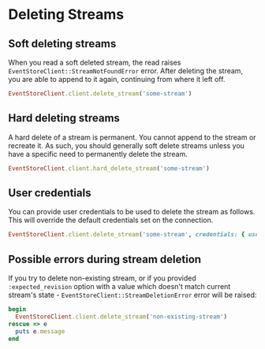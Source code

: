 # Deleting Streams

## Soft deleting streams

When you read a soft deleted stream, the read raises `EventStoreClient::StreamNotFoundError` error. After deleting the stream, you are able to append to it again, continuing from where it left off.

```ruby
EventStoreClient.client.delete_stream('some-stream')
```

## Hard deleting streams

A hard delete of a stream is permanent. You cannot append to the stream or recreate it. As such, you should generally soft delete streams unless you have a specific need to permanently delete the stream.

```ruby
EventStoreClient.client.hard_delete_stream('some-stream')
```

## User credentials

You can provide user credentials to be used to delete the stream as follows. This will override the default credentials set on the connection.

```ruby
EventStoreClient.client.delete_stream('some-stream', credentials: { username: 'admin', password: 'changeit' })
```

## Possible errors during stream deletion

If you try to delete non-existing stream, or if you provided `:expected_revision` option with a value which doesn't match current stream's state - `EventStoreClient::StreamDeletionError` error will be raised:

```ruby
begin
  EventStoreClient.client.delete_stream('non-existing-stream')
rescue => e
  puts e.message
end
```
